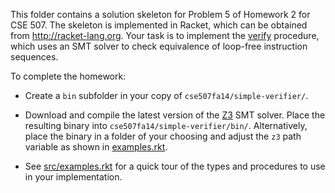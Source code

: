 This folder contains a solution skeleton for Problem 5 of Homework
2 for CSE 507. The skeleton is implemented in Racket,
which can be obtained from http://racket-lang.org.  Your task is to implement 
 the [verify](src/verifier.rkt) procedure, which uses an SMT solver to 
check equivalence of  loop-free instruction sequences.

To complete the homework:

* Create  a `bin` subfolder in your copy of `cse507fa14/simple-verifier/`.

* Download and compile
the latest version of the
[Z3](http://z3.codeplex.com) SMT solver.  Place the resulting 
binary into `cse507fa14/simple-verifier/bin/`.  Alternatively, place the binary in a 
folder of your choosing and adjust the `z3` path variable as shown 
in [examples.rkt](src/examples.rkt).

* See [src/examples.rkt](src/examples.rkt) for a quick tour of the types and procedures to use in your implementation.
